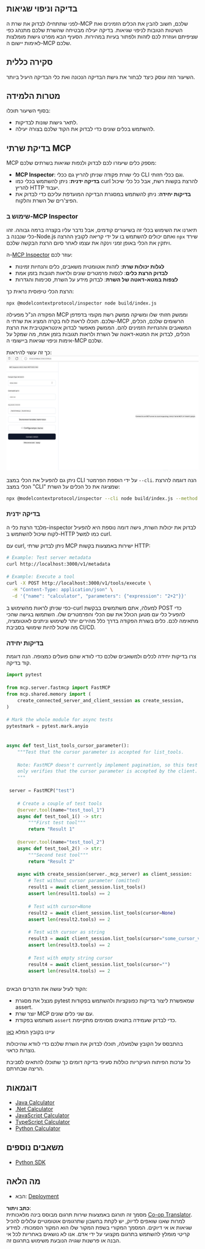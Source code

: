 <!--
CO_OP_TRANSLATOR_METADATA:
{
  "original_hash": "e25bc265a51244a7a2d93b3761543a1f",
  "translation_date": "2025-06-13T02:10:04+00:00",
  "source_file": "03-GettingStarted/08-testing/README.md",
  "language_code": "he"
}
-->
## בדיקה וניפוי שגיאות

לפני שתתחילו לבדוק את שרת ה-MCP שלכם, חשוב להבין את הכלים הזמינים ואת השיטות הטובות לניפוי שגיאות. בדיקה יעילה מבטיחה שהשרת שלכם מתנהג כפי שציפיתם ועוזרת לכם לזהות ולפתור בעיות במהירות. הסעיף הבא מפרט גישות מומלצות לאימות יישום ה-MCP שלכם.

## סקירה כללית

השיעור הזה עוסק כיצד לבחור את גישת הבדיקה הנכונה ואת כלי הבדיקה היעיל ביותר.

## מטרות הלמידה

בסוף השיעור תוכלו:

- לתאר גישות שונות לבדיקות.
- להשתמש בכלים שונים כדי לבדוק את הקוד שלכם בצורה יעילה.

## בדיקת שרתי MCP

MCP מספק כלים שיעזרו לכם לבדוק ולנפות שגיאות בשרתים שלכם:

- **MCP Inspector**: כלי שורת פקודה שניתן להריץ גם ככלי CLI וגם ככלי חזותי.
- **בדיקה ידנית**: ניתן להשתמש בכלי כמו curl להרצת בקשות רשת, אבל כל כלי שיכול להריץ HTTP יעבוד.
- **בדיקות יחידה**: ניתן להשתמש במסגרת הבדיקה המועדפת עליכם כדי לבדוק את הפיצ'רים של השרת והלקוח.

### שימוש ב-MCP Inspector

תיארנו את השימוש בכלי זה בשיעורים קודמים, אבל נדבר עליו בקצרה ברמה גבוהה. זהו כלי שנבנה ב-Node.js ואתם יכולים להשתמש בו על ידי קריאה לקובץ ההרצה `npx` שירד ויתקין את הכלי באופן זמני וינקה את עצמו לאחר סיום הרצת הבקשה שלכם.

ה-[MCP Inspector](https://github.com/modelcontextprotocol/inspector) עוזר לכם:

- **לגלות יכולות שרת**: לזהות אוטומטית משאבים, כלים והנחיות זמינות
- **לבדוק הרצת כלים**: לנסות פרמטרים שונים ולראות תגובות בזמן אמת
- **לצפות במטא-דאטה של השרת**: לבדוק מידע על השרת, סכימות והגדרות

הרצת הכלי טיפוסית נראית כך:

```bash
npx @modelcontextprotocol/inspector node build/index.js
```

הפקודה הנ"ל מפעילה MCP וממשק חזותי שלו ומשיקה ממשק רשת מקומי בדפדפן שלכם. תוכלו לראות לוח בקרה המציג את שרתי ה-MCP הרשומים שלכם, הכלים, המשאבים וההנחיות הזמינים להם. הממשק מאפשר לבדוק אינטראקטיבית את הרצת הכלים, לבדוק את המטא-דאטה של השרת ולראות תגובות בזמן אמת, מה שמקל על אימות וניפוי שגיאות ביישומי ה-MCP שלכם.

כך זה עשוי להיראות: ![Inspector](../../../../translated_images/connect.141db0b2bd05f096fb1dd91273771fd8b2469d6507656c3b0c9df4b3c5473929.he.png)

ניתן גם להפעיל את הכלי במצב CLI על ידי הוספת הפרמטר `--cli`. הנה דוגמה להרצת הכלי במצב "CLI" שמציגה את כל הכלים על השרת:

```sh
npx @modelcontextprotocol/inspector --cli node build/index.js --method tools/list
```

### בדיקה ידנית

מלבד הרצת כלי ה-inspector לבדוק את יכולות השרת, גישה דומה נוספת היא להפעיל לקוח שיכול להשתמש ב-HTTP כמו למשל curl.

עם curl, ניתן לבדוק שרתי MCP ישירות באמצעות בקשות HTTP:

```bash
# Example: Test server metadata
curl http://localhost:3000/v1/metadata

# Example: Execute a tool
curl -X POST http://localhost:3000/v1/tools/execute \
  -H "Content-Type: application/json" \
  -d '{"name": "calculator", "parameters": {"expression": "2+2"}}'
```

כפי שניתן לראות מהשימוש ב-curl למעלה, אתם משתמשים בבקשת POST כדי להפעיל כלי עם מטען הכולל את שם הכלי והפרמטרים שלו. השתמשו בגישה שהכי מתאימה לכם. כלים בשורת הפקודה בדרך כלל מהירים יותר לשימוש וניתנים לאוטומציה, מה שיכול להיות שימושי בסביבת CI/CD.

### בדיקות יחידה

צרו בדיקות יחידה לכלים ולמשאבים שלכם כדי לוודא שהם פועלים כמצופה. הנה דוגמת קוד בדיקה.

```python
import pytest

from mcp.server.fastmcp import FastMCP
from mcp.shared.memory import (
    create_connected_server_and_client_session as create_session,
)

# Mark the whole module for async tests
pytestmark = pytest.mark.anyio


async def test_list_tools_cursor_parameter():
    """Test that the cursor parameter is accepted for list_tools.

    Note: FastMCP doesn't currently implement pagination, so this test
    only verifies that the cursor parameter is accepted by the client.
    """

 server = FastMCP("test")

    # Create a couple of test tools
    @server.tool(name="test_tool_1")
    async def test_tool_1() -> str:
        """First test tool"""
        return "Result 1"

    @server.tool(name="test_tool_2")
    async def test_tool_2() -> str:
        """Second test tool"""
        return "Result 2"

    async with create_session(server._mcp_server) as client_session:
        # Test without cursor parameter (omitted)
        result1 = await client_session.list_tools()
        assert len(result1.tools) == 2

        # Test with cursor=None
        result2 = await client_session.list_tools(cursor=None)
        assert len(result2.tools) == 2

        # Test with cursor as string
        result3 = await client_session.list_tools(cursor="some_cursor_value")
        assert len(result3.tools) == 2

        # Test with empty string cursor
        result4 = await client_session.list_tools(cursor="")
        assert len(result4.tools) == 2
    
```

הקוד לעיל עושה את הדברים הבאים:

- מנצל את מסגרת pytest שמאפשרת ליצור בדיקות כפונקציות ולהשתמש בפקודות assert.
- יוצר שרת MCP עם שני כלים שונים.
- משתמש בפקודת `assert` כדי לבדוק שעמידה בתנאים מסוימים מתקיימת.

עיינו בקובץ המלא [כאן](https://github.com/modelcontextprotocol/python-sdk/blob/main/tests/client/test_list_methods_cursor.py)

בהתבסס על הקובץ שלמעלה, תוכלו לבדוק את השרת שלכם כדי לוודא שהיכולות נוצרות כראוי.

כל ערכות הפיתוח העיקריות כוללות סעיפי בדיקה דומים כך שתוכלו להתאים לסביבת הריצה שבחרתם.

## דוגמאות

- [Java Calculator](../samples/java/calculator/README.md)
- [.Net Calculator](../../../../03-GettingStarted/samples/csharp)
- [JavaScript Calculator](../samples/javascript/README.md)
- [TypeScript Calculator](../samples/typescript/README.md)
- [Python Calculator](../../../../03-GettingStarted/samples/python)

## משאבים נוספים

- [Python SDK](https://github.com/modelcontextprotocol/python-sdk)

## מה הלאה

- הבא: [Deployment](/03-GettingStarted/09-deployment/README.md)

**כתב ויתור**:  
מסמך זה תורגם באמצעות שירות תרגום מבוסס בינה מלאכותית [Co-op Translator](https://github.com/Azure/co-op-translator). למרות שאנו שואפים לדיוק, יש לקחת בחשבון שתרגומים אוטומטיים עלולים להכיל שגיאות או אי דיוקים. המסמך המקורי בשפת המקור שלו הוא המקור הסמכותי. למידע קריטי מומלץ להשתמש בתרגום מקצועי על ידי אדם. אנו לא נושאים באחריות לכל אי הבנה או פרשנות שגויה הנובעת משימוש בתרגום זה.